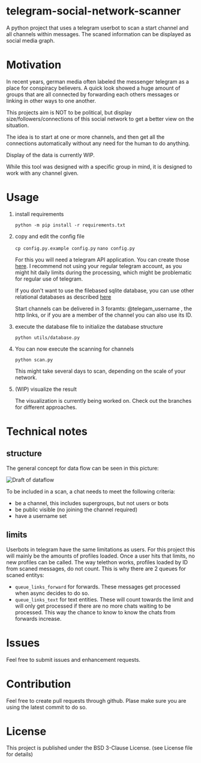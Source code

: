 # telegram-social-network-scanner

A python project that uses a telegram userbot to scan a start channel and all channels within messages. The scaned information can be displayed as social media graph.

# Motivation
In recent years, german media often labeled the messenger telegram as a place for conspiracy believers. A quick look showed a huge amount of groups that are all connected by forwarding each others messages or linking in other ways to one another.

This projects aim is NOT to be political, but display size/followers/connections of this social network to get a better view on the situation.

The idea is to start at one or more channels, and then get all the connections automatically without any need for the human to do anything. 

Display of the data is currently WIP.

While this tool was designed with a specific group in mind, it is designed to work with any channel given.

# Usage

1. install requirements

    `python -m pip install -r requirements.txt`

2. copy and edit the config file

    `cp config.py.example config.py`
    `nano config.py`

    For this you will need a telegram API application. You can create those [here](https://core.telegram.org/api/obtaining_api_id). I recommend not using your regular telegram account, as you might hit daily limits during the processing, which might be problematic for regular use of telegram.

    If you don't want to use the filebased sqlite database, you can use other relational databases as described  [here](https://docs.sqlalchemy.org/en/13/core/engines.html)

    Start channels can be delivered in 3 foramts: @telegam_username , the http links, or if you are a member of the channel you can also use its ID.

3. execute the database file to initialize the database structure

    `python utils/database.py`

4. You can now execute the scanning for channels

    `python scan.py`
    
    This might take several days to scan, depending on the scale of your network.
    
5. (WIP) visualize the result

    The visualization is currently being worked on. Check out the branches for different approaches.

# Technical notes
## structure
The general concept for data flow can be seen in this picture:

![Draft of dataflow](https://i.imgur.com/j2kermA.jpg)

To be included in a scan, a chat needs to meet the following criteria:
* be a channel, this includes supergroups, but not users or bots 
* be public visible (no joining the channel required)
* have a username set

## limits
Userbots in telegram have the same limitations as users. For this project this will mainly be the amounts of profiles loaded. Once a user hits that limits, no new profiles can be called. The way telethon works, profiles loaded by  ID from scaned messages, do not count. This is why there are 2 queues for scaned entitys:
* `queue_links_forward` for forwards. These messages get processed when async decides to do so.
* `queue_links_text` for text entities. These will count towards the limit and will only get processed if there are no more chats waiting to be processed. This way the chance to know to know the chats from forwards increase.

# Issues
Feel free to submit issues and enhancement requests.

# Contribution
Feel free to create pull requests through github. Plase make sure you are using the latest commit to do so.

# License
This project is published under the BSD 3-Clause License. (see License file for details)
